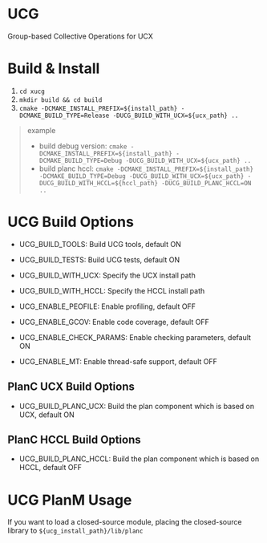 # UCG
Group-based Collective Operations for UCX

# Build & Install
1. `cd xucg`
2. `mkdir build && cd build`
3. `cmake -DCMAKE_INSTALL_PREFIX=${install_path} -DCMAKE_BUILD_TYPE=Release -DUCG_BUILD_WITH_UCX=${ucx_path} ..`
> example
> - build debug version: `cmake -DCMAKE_INSTALL_PREFIX=${install_path} -DCMAKE_BUILD_TYPE=Debug -DUCG_BUILD_WITH_UCX=${ucx_path} ..`
> - build planc hccl: `cmake -DCMAKE_INSTALL_PREFIX=${install_path} -DCMAKE_BUILD_TYPE=Debug -DUCG_BUILD_WITH_UCX=${ucx_path} -DUCG_BUILD_WITH_HCCL=${hccl_path} -DUCG_BUILD_PLANC_HCCL=ON ..`

# UCG Build Options
- UCG_BUILD_TOOLS: Build UCG tools, default ON
- UCG_BUILD_TESTS: Build UCG tests, default ON
- UCG_BUILD_WITH_UCX: Specify the UCX install path
- UCG_BUILD_WITH_HCCL: Specify the HCCL install path

- UCG_ENABLE_PEOFILE: Enable profiling, default OFF
- UCG_ENABLE_GCOV: Enable code coverage, default OFF
- UCG_ENABLE_CHECK_PARAMS: Enable checking parameters, default ON
- UCG_ENABLE_MT: Enable thread-safe support, default OFF

## PlanC UCX Build Options
- UCG_BUILD_PLANC_UCX: Build the plan component which is based on UCX, default ON

## PlanC HCCL Build Options
- UCG_BUILD_PLANC_HCCL: Build the plan component which is based on HCCL, default OFF

# UCG PlanM Usage
If you want to load a closed-source module, placing the closed-source library to `${ucg_install_path}/lib/planc`